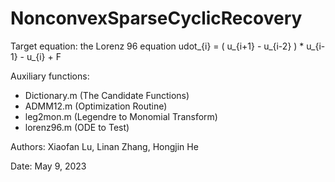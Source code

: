 # NonconvexSparseCyclicRecovery

Target equation: the Lorenz 96 equation
      udot_{i} = ( u_{i+1} - u_{i-2} ) * u_{i-1} - u_{i} + F

Auxiliary functions:
  - Dictionary.m (The Candidate Functions)
  - ADMM12.m (Optimization Routine) 
  - leg2mon.m (Legendre to Monomial Transform)
  - lorenz96.m (ODE to Test)

Authors: Xiaofan Lu, Linan Zhang, Hongjin He

Date: May 9, 2023
